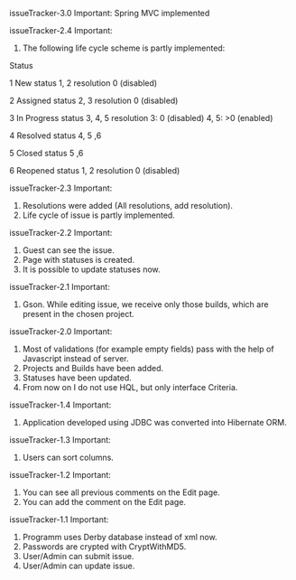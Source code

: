 issueTracker-3.0
Important:
Spring MVC implemented

issueTracker-2.4
Important:
1. The following life cycle scheme is partly implemented:

Status

1 New			status
				1, 2
				resolution
				0 (disabled)

2 Assigned		status
				2, 3
				resolution
				0 (disabled)

3 In Progress	status
				3, 4, 5
				resolution
				3: 0 (disabled)
				4, 5: >0 (enabled)

4 Resolved		status
				4, 5 ,6

5 Closed		status
				5 ,6

6 Reopened		status
				1, 2
				resolution
				0 (disabled)


issueTracker-2.3
Important:
1. Resolutions were added (All resolutions, add resolution).
2. Life cycle of issue is partly implemented.

issueTracker-2.2
Important:
1. Guest can see the issue.
2. Page with statuses is created.
3. It is possible to update statuses now.

issueTracker-2.1
Important:
1. Gson. While editing issue, we receive only those builds, which are present in the chosen project.

issueTracker-2.0
Important:
1. Most of validations (for example empty fields) pass with the help of Javascript instead of server.
2. Projects and Builds have been added.
3. Statuses have been updated.
4. From now on I do not use HQL, but only interface Criteria.

issueTracker-1.4
Important:
1. Application developed using JDBC was converted into Hibernate ORM.

issueTracker-1.3
Important:
1. Users can sort columns.


issueTracker-1.2
Important:
1. You can see all previous comments on the Edit page.
2. You can add the comment on the Edit page.


issueTracker-1.1
Important:
1. Programm uses Derby database instead of xml now.
2. Passwords are crypted with CryptWithMD5.
3. User/Admin can submit issue.
4. User/Admin can update issue.